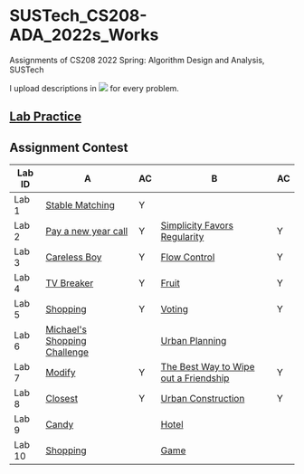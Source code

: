 # SUSTech_CS208-ADA_2022s_Works
Assignments of CS208 2022 Spring: Algorithm Design and Analysis, SUSTech

I upload descriptions in [![](https://img.shields.io/badge/-Markdown-white?style=flat&logo=markdown&logoColor=black)](https://www.markdownguide.org/) for every problem.

## [Lab Practice](Practices/)

## Assignment Contest

| Lab ID | A                                       | AC   | B                                                | AC   |
| ------ | --------------------------------------- | ---- | ------------------------------------------------ | ---- |
| Lab 1  | [Stable Matching](Lab1/)                | Y    |                                                  |      |
| Lab 2  | [Pay a new year call](Lab2/A/)          | Y    | [Simplicity Favors Regularity](Lab2/B/)          | Y    |
| Lab 3  | [Careless Boy](Lab3/A/)                 | Y    | [Flow Control](Lab3/B/)                          | Y    |
| Lab 4  | [TV Breaker](Lab4/A/)                   | Y    | [Fruit](Lab4/B/)                                 | Y    |
| Lab 5  | [Shopping](Lab5/A/)                     | Y    | [Voting](Lab5/B/)                                | Y    |
| Lab 6  | [Michael's Shopping Challenge](Lab6/A/) |      | [Urban Planning](Lab6/B/)                        |      |
| Lab 7  | [Modify](Lab7/A/)                       | Y    | [The Best Way to Wipe out a Friendship](Lab7/A/) | Y    |
| Lab 8  | [Closest](Lab8/A/)                      | Y    | [Urban Construction](Lab8/B/)                    | Y    |
| Lab 9  | [Candy](Lab9/A/)                        |      | [Hotel](Lab9/B/)                                 |      |
| Lab 10 | [Shopping](Lab10/A/)                    |      | [Game](Lab10/B/)                                 |      |

